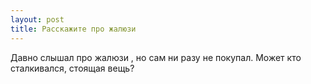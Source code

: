 ```yaml
---
layout: post 
title: Расскажите про жалюзи 
--- 
```

Давно слышал про жалюзи , но сам ни разу не покупал. Может кто сталкивался, стоящая вещь?